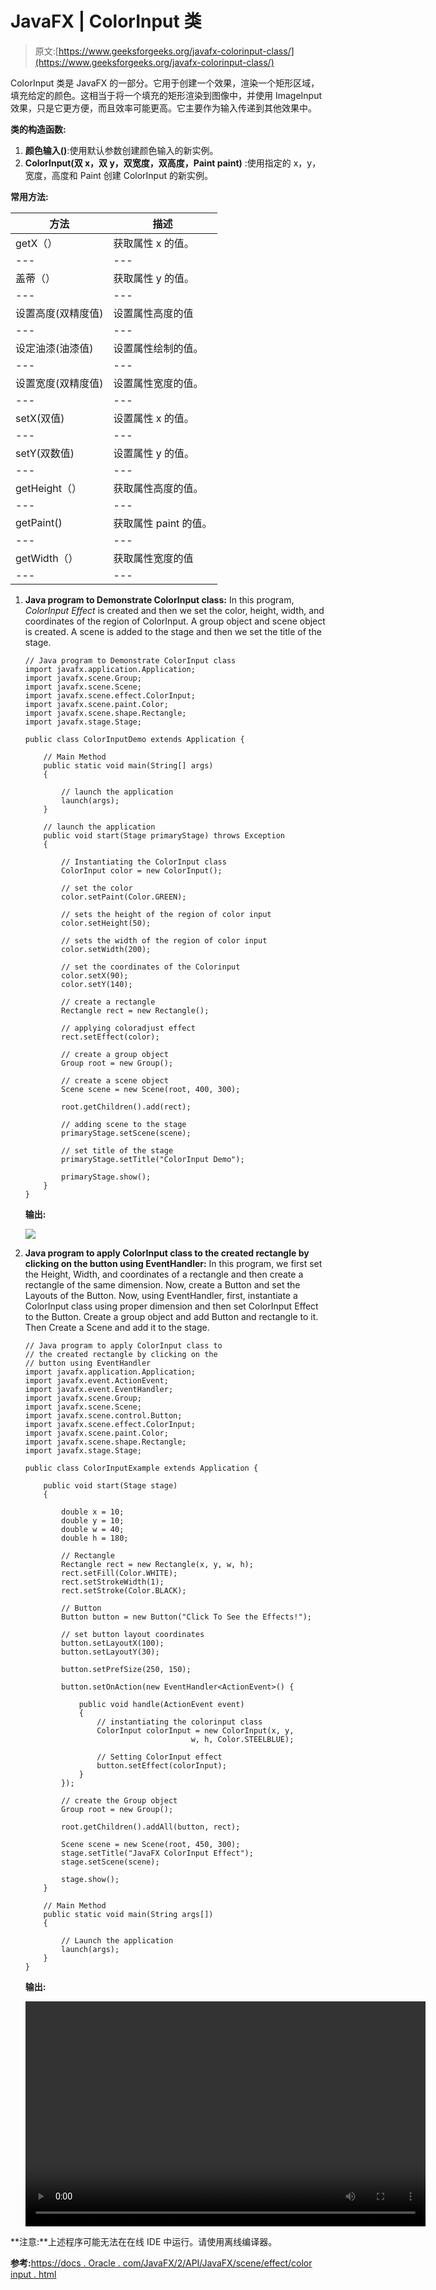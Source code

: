 # JavaFX | ColorInput 类

> 原文:[https://www.geeksforgeeks.org/javafx-colorinput-class/](https://www.geeksforgeeks.org/javafx-colorinput-class/)

ColorInput 类是 JavaFX 的一部分。它用于创建一个效果，渲染一个矩形区域，填充给定的颜色。这相当于将一个填充的矩形渲染到图像中，并使用 ImageInput 效果，只是它更方便，而且效率可能更高。它主要作为输入传递到其他效果中。

**类的构造函数:**

1.  **颜色输入()**:使用默认参数创建颜色输入的新实例。
2.  **ColorInput(双 x，双 y，双宽度，双高度，Paint paint)** :使用指定的 x，y，宽度，高度和 Paint 创建 ColorInput 的新实例。

**常用方法:**

| 方法 | 描述 |
| --- | --- |
| getX（） | 获取属性 x 的值。 |
| --- | --- |
| 盖蒂（） | 获取属性 y 的值。 |
| --- | --- |
| 设置高度(双精度值) | 设置属性高度的值 |
| --- | --- |
| 设定油漆(油漆值) | 设置属性绘制的值。 |
| --- | --- |
| 设置宽度(双精度值) | 设置属性宽度的值。 |
| --- | --- |
| setX(双值) | 设置属性 x 的值。 |
| --- | --- |
| setY(双数值) | 设置属性 y 的值。 |
| --- | --- |
| getHeight（） | 获取属性高度的值。 |
| --- | --- |
| getPaint() | 获取属性 paint 的值。 |
| --- | --- |
| getWidth（） | 获取属性宽度的值 |
| --- | --- |

1.  **Java program to Demonstrate ColorInput class:** In this program, *ColorInput Effect* is created and then we set the color, height, width, and coordinates of the region of ColorInput. A group object and scene object is created. A scene is added to the stage and then we set the title of the stage.

    ```
    // Java program to Demonstrate ColorInput class
    import javafx.application.Application;
    import javafx.scene.Group;
    import javafx.scene.Scene;
    import javafx.scene.effect.ColorInput;
    import javafx.scene.paint.Color;
    import javafx.scene.shape.Rectangle;
    import javafx.stage.Stage;

    public class ColorInputDemo extends Application {

        // Main Method 
        public static void main(String[] args)
        {

            // launch the application
            launch(args);
        }

        // launch the application
        public void start(Stage primaryStage) throws Exception
        {

            // Instantiating the ColorInput class
            ColorInput color = new ColorInput();

            // set the color
            color.setPaint(Color.GREEN);

            // sets the height of the region of color input
            color.setHeight(50);

            // sets the width of the region of color input
            color.setWidth(200);

            // set the coordinates of the Colorinput
            color.setX(90);
            color.setY(140);

            // create a rectangle
            Rectangle rect = new Rectangle();

            // applying coloradjust effect
            rect.setEffect(color);

            // create a group object
            Group root = new Group();

            // create a scene object
            Scene scene = new Scene(root, 400, 300);

            root.getChildren().add(rect);

            // adding scene to the stage
            primaryStage.setScene(scene);

            // set title of the stage
            primaryStage.setTitle("ColorInput Demo");

            primaryStage.show();
        }
    }
    ```

    **输出:**

    ![](img/ac055457b621de7fdec8ca141aa489af.png)

2.  **Java program to apply ColorInput class to the created rectangle by clicking on the button using EventHandler:** In this program, we first set the Height, Width, and coordinates of a rectangle and then create a rectangle of the same dimension. Now, create a Button and set the Layouts of the Button. Now, using EventHandler, first, instantiate a ColorInput class using proper dimension and then set ColorInput Effect to the Button. Create a group object and add Button and rectangle to it. Then Create a Scene and add it to the stage.

    ```
    // Java program to apply ColorInput class to 
    // the created rectangle by clicking on the 
    // button using EventHandler
    import javafx.application.Application;
    import javafx.event.ActionEvent;
    import javafx.event.EventHandler;
    import javafx.scene.Group;
    import javafx.scene.Scene;
    import javafx.scene.control.Button;
    import javafx.scene.effect.ColorInput;
    import javafx.scene.paint.Color;
    import javafx.scene.shape.Rectangle;
    import javafx.stage.Stage;

    public class ColorInputExample extends Application {

        public void start(Stage stage)
        {

            double x = 10;
            double y = 10;
            double w = 40;
            double h = 180;

            // Rectangle
            Rectangle rect = new Rectangle(x, y, w, h);
            rect.setFill(Color.WHITE);
            rect.setStrokeWidth(1);
            rect.setStroke(Color.BLACK);

            // Button
            Button button = new Button("Click To See the Effects!");

            // set button layout coordinates
            button.setLayoutX(100);
            button.setLayoutY(30);

            button.setPrefSize(250, 150);

            button.setOnAction(new EventHandler<ActionEvent>() {

                public void handle(ActionEvent event)
                {
                    // instantiating the colorinput class
                    ColorInput colorInput = new ColorInput(x, y, 
                                         w, h, Color.STEELBLUE);

                    // Setting ColorInput effect
                    button.setEffect(colorInput);
                }
            });

            // create the Group object
            Group root = new Group();

            root.getChildren().addAll(button, rect);

            Scene scene = new Scene(root, 450, 300);
            stage.setTitle("JavaFX ColorInput Effect");
            stage.setScene(scene);

            stage.show();
        }

        // Main Method
        public static void main(String args[])
        {

            // Launch the application
            launch(args);
        }
    }
    ```

    **输出:**

    <video class="wp-video-shortcode" id="video-221408-1" width="640" height="360" preload="metadata" controls=""><source type="video/mp4" src="https://media.geeksforgeeks.org/wp-content/uploads/ColorInput.mp4?_=1">[https://media.geeksforgeeks.org/wp-content/uploads/ColorInput.mp4](https://media.geeksforgeeks.org/wp-content/uploads/ColorInput.mp4)</video>

**注意:**上述程序可能无法在在线 IDE 中运行。请使用离线编译器。

**参考:**[https://docs . Oracle . com/JavaFX/2/API/JavaFX/scene/effect/color input . html](https://docs.oracle.com/javafx/2/api/javafx/scene/effect/ColorInput.html)
